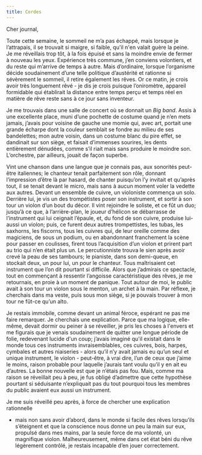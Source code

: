```yaml
---
title: Cordes
---
```

Cher journal,


Toute cette semaine, le sommeil ne m’a pas échappé, mais lorsque je
l’attrapais, il se trouvait si maigre, si faible, qu'il n'en valait guère la
peine. Je me réveillais trop tôt, à la fois épuisé et sans la moindre envie de
fermer à nouveau les yeux. Expérience très commune, j’en conviens volontiers,
et du reste qui m’arrive de temps à autre. Mais d’ordinaire, lorsque
l’organisme décide soudainement d’une telle politique d’austérité et rationne
si sévèrement le sommeil, il retire également les rêves.  Or ce matin, je crois
avoir très longuement rêvé - je dis je crois puisque l’oniromètre, appareil
formidable qui établirait la distance entre temps perçu et temps réel en
matière de rêve reste sans à ce jour sans inventeur.

Je me trouvais dans une salle de concert où se donnait un *Big band*. Assis à
une excellente place, muni d’une pochette de costume quand je n’en mets jamais,
j’avais pour voisine de gauche une momie qui, avec art, portait une grande
écharpe dont la couleur semblait se fondre au milieu de ses bandelettes; mon
autre voisin, dans un costume blanc du pire effet, se dandinait sur son siège,
et faisait d’immenses sourires, les dents entièrement dénudées, comme s’il
riait mais sans produire le moindre son. L’orchestre, par ailleurs, jouait de
façon superbe.

Vint une chanson dans une langue que je connais pas, aux sonorités peut-être
italiennes; le chanteur tenait parfaitement son rôle, donnant l’impression
d’être là par hasard, de chanter puisqu’on l’y invitait et qu’après tout, il se
tenait devant le micro, mais sans à aucun moment voler la vedette aux autres.
Devant un ensemble de cuivre, un violoniste commença un solo. Derrière lui, je
vis un des trompétistes poser son instrument, et sortir à son tour un violon
d’un bout du décor. Il vint rejoindre le soliste, et ce fût un duo; jusqu’à ce
que, à l’arrière-plan, le joueur d’hélicon se débarrasse de l’instrument qui
lui ceignait l’épaule, et, du fond de son cuivre, produise lui-aussi un violon;
puis, ce furent deux autres trompettistes, les tubas, les saxhorns, les
fiscorns, tous les cuivres qui, de leur oreille comme des magiciens, de sous un
podium, ou en abandonnant franchement la scène pour passer en coulisses, firent
tous l’acquisition d’un violon et prirent part au trio qui n’en était plus un.
Le percutionniste trouva le sien après avoir crevé la peau de ses tambours; le
pianiste, dans son demi-queue, en stockait deux, un pour lui, un pour le
chanteur. Tous maîtrisaient cet instrument que l’on dit pourtant si difficile.
Alors que j’admirais ce spectacle, tout en commençant à ressentir l’angoisse
caractéristique des rêves, je me retournais, en proie à un moment de panique.
Tout autour de moi, le public avait à son tour un violon sous le menton, un
archet à la main. Par réflexe, je cherchais dans ma veste, puis sous mon siège,
si je pouvais trouver à mon tour ne fût-ce qu’un alto. 

Je restais immobile, comme devant un animal féroce, espérant ne pas me faire
remarquer. Je cherchais une explication. Parce que ma logique, elle-même,
devait dormir ou peiner à se réveiller, je pris les choses à l'envers et me
figurais que je venais soudainement de quitter une longue période de folie,
redevenant lucide d'un coup; j’avais imaginé qu'il existait dans le monde tous
ces instruments invraisemblables, ces cuivres, bois, harpes, cymbales et autres
niaiseries - alors qu’il n’y avait jamais eu qu’un seul et unique instrument,
le violon - peut-être, à vrai dire, l’un de ceux que j’aime le moins, raison
probable pour laquelle j’aurais tant voulu qu’il y en ait eu d’autres.  La bonne
nouvelle est que je n’étais pas fou. Mais, comme ma raison se réveillait peu à
peu, je fus obligé d’admettre que cette hypothèse pourtant si séduisante
n’expliquait pas du tout pourquoi tous les membres du public avaient eux aussi
un instrument.

Je me suis réveillé peu après, à force de chercher une explication rationnelle
- mais non sans avoir d’abord, dans le monde si facile des rêves lorsqu’ils
  s’éteignent et que la conscience nous donne un peu la main sur eux, propulsé
dans mes mains, par la seule force de ma volonté, un magnifique violon.
Malheureusement, même dans cet état béni du rêve légèrement contrôlé, je
restais incapable d’en jouer correctement.
